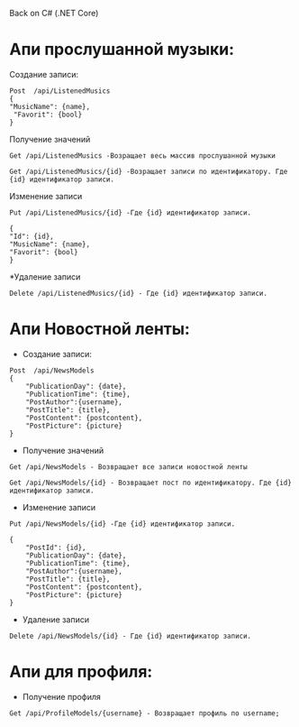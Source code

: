 Back on C# (.NET Core) 

# Апи прослушанной музыки:

Создание записи:

```
Post  /api/ListenedMusics
{
"MusicName": {name},
 "Favorit": {bool}
}
```

Получение значений
```
Get /api/ListenedMusics -Возращает весь массив прослушанной музыки

Get /api/ListenedMusics/{id} -Возращает записи по идентификатору. Где {id} идентификатор записи.
```

Изменение записи
```
Put /api/ListenedMusics/{id} -Где {id} идентификатор записи.

{
"Id": {id},
"MusicName": {name}, 
"Favorit": {bool}
}

```
*Удаление записи
```
Delete /api/ListenedMusics/{id} - Где {id} идентификатор записи.
```

# Апи Новостной ленты:

* Создание записи:

```
Post  /api/NewsModels
{
    "PublicationDay": {date},
    "PublicationTime": {time},
    "PostAuthor":{username},
    "PostTitle": {title},
    "PostContent": {postcontent},
    "PostPicture": {picture}
}
```

* Получение значений
```
Get /api/NewsModels - Возвращает все записи новостной ленты

Get /api/NewsModels/{id} - Возвращает пост по идентификатору. Где {id} идентификатор записи.
```

* Изменение записи
```
Put /api/NewsModels/{id} -Где {id} идентификатор записи.

{
    "PostId": {id},
    "PublicationDay": {date},
    "PublicationTime": {time},
    "PostAuthor":{username},
    "PostTitle": {title},
    "PostContent": {postcontent},
    "PostPicture": {picture}
}

```
* Удаление записи
```
Delete /api/NewsModels/{id} - Где {id} идентификатор записи.
```

# Апи для профиля:

* Получение профиля
```
Get /api/ProfileModels/{username} - Возвращает профиль по username;
```